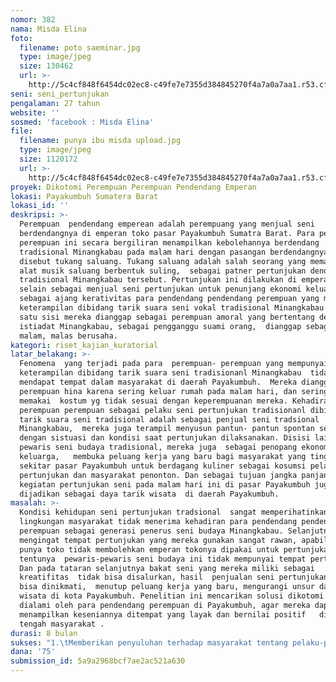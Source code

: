 ```yaml
---
nomor: 382
nama: Misda Elina
foto:
  filename: poto saeminar.jpg
  type: image/jpeg
  size: 130462
  url: >-
    http://5c4cf848f6454dc02ec8-c49fe7e7355d384845270f4a7a0a7aa1.r53.cf2.rackcdn.com/1151aaab-ebf0-4273-a82e-9ce7974e1b61/poto%20saeminar.jpg
seni: seni_pertunjukan
pengalaman: 27 tahun
website: ''
sosmed: 'facebook : Misda Elina'
file:
  filename: punya ibu misda upload.jpg
  type: image/jpeg
  size: 1120172
  url: >-
    http://5c4cf848f6454dc02ec8-c49fe7e7355d384845270f4a7a0a7aa1.r53.cf2.rackcdn.com/5114e021-355a-4aeb-bbaa-7f925d5731a5/punya%20ibu%20misda%20upload.jpg
proyek: Dikotomi Perempuan Perempuan Pendendang Emperan
lokasi: Payakumbuh Sumatera Barat
lokasi_id: ''
deskripsi: >-
  Perempuan  pendendang emperean adalah perempuang yang menjual seni 
  berdendangnya di emperan toko pasar Payakumbuh Sumatra Barat. Para pendendang
  perempuan ini secara bergiliran menampilkan kebolehannya berdendang
  tradisional Minangkabau pada malam hari dengan pasangan berdendangnya yang
  disebut tukang saluang. Tukang saluang adalah salah seorang yang memainkan
  alat musik saluang berbentuk suling,  sebagai patner pertunjukan dendang
  tradisional Minangkabau tersebut. Pertunjukan ini dilakukan di emperan toko 
  selain sebagai menjual seni pertunjukan untuk penunjang ekonomi keluarga juga
  sebagai ajang kerativitas para pendendang pendendang perempuan yang mempunyai
  keterampilan dibidang tarik suara seni vokal tradisional Minangkabau. Namun di
  satu sisi mereka dianggap sebagai perempuan amoral yang bertentang dengan adat
  istiadat Minangkabau, sebagai pengganggu suami orang,  dianggap sebagai wanita
  malam, malas berusaha.  
kategori: riset_kajian_kuratorial
latar_belakang: >-
  Fenomena  yang terjadi pada para  perempuan- perempuan yang mempunyai
  keterampilan dibidang tarik suara seni tradisionanl Minangkabau  tidak
  mendapat tempat dalam masyarakat di daerah Payakumbuh.  Mereka dianggap
  perempuan hina karena sering keluar rumah pada malam hari, dan sering kali
  memakai  kostum yg tidak sesuai dengan keperempuanan mereka. Kehadiran
  perempuan perempuan sebagai pelaku seni pertunjukan tradisionanl dibidang 
  tarik suara seni tradisional adalah sebagai penjual seni tradsional
  Minangkabau,  mereka juga terampil menyusun pantun- pantun spontan sesuai
  dengan sistuasi dan kondisi saat pertunjukan dilaksanakan. Disisi lain sebagai
  pewaris seni budaya tradisional, mereka juga  sebagai penopang ekonomi
  keluarga,   membuka peluang kerja yang baru bagi masyarakat yang tinggal di
  sekitar pasar Payakumbuh untuk berdagang kuliner sebagai kosumsi pelaku
  pertunjukan dan masyarakat penonton. Dan sebagai tujuan jangka panjang dari
  kegiatan pertunjukan seni pada malam hari ini di pasar Payakumbuh juga bisa
  dijadikan sebagai daya tarik wisata  di daerah Payakumbuh. 
masalah: >-
  Kondisi kehidupan seni pertunjukan tradsional  sangat memperihatinkan,
  lingkungan masyarakat tidak menerima kehadiran para pendendang pendendang
  perempuan sebagai generasi penerus seni budaya Minangkabau. Selanjutnya
  mengingat tempat pertunjukan yang mereka gunakan sangat rawan, apabila yang
  punya toko tidak membolehkan emperan tokonya dipakai untuk pertunjukan,
  tentunya  pewaris-pewaris seni budaya ini tidak mempunyai tempat pertunjukan.
  Dan pada tataran selanjutnya bakat seni yang mereka miliki sebagai
  kreatifitas  tidak bisa disalurkan, hasil  penjualan seni pertunjukan  tidak
  bisa dinikmati,  menutup peluang kerja yang baru, mengurangi unsur daya tarik
  wisata di kota Payakumbuh. Penelitian ini mencarikan solusi dikotomi yang
  dialami oleh para pendendang perempuan di Payakumbuh, agar mereka dapat
  menampilkan keseniannya ditempat yang layak dan bernilai positif   di tengah
  tengah masyarakat .
durasi: 8 bulan
sukses: "1.\tMemberikan penyuluhan terhadap masyarakat tentang pelaku-pelaku seni budaya di lingkungan pasar Payakumbuh dan masyarakat Payakumbuh pada umumnya.\r\n2.\tMemberikan penyuluhan kepada para pendendang- pendendang perempuan tentang kostum yang digunakan untuk pertunjukan. \r\n3.\tMemberikan   tempat pertunjukan yang permanen dengan bekerja sama dengan pemerintah  daerah setempat.\r\n4.\tPerempuan-prempuan pelaku seni pertunjukan di emperan toko pasar Payakumbuh didaftarkan sebagai pelaku seni yang terkelola pada pemerintah daerah.\r\n5.\tHasil penelitian akan dipublikasikan \r\n"
dana: '75'
submission_id: 5a9a2968bcf7ae2ac521a630
---
```

